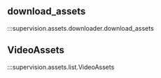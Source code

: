 ## download_assets

:::supervision.assets.downloader.download_assets

## VideoAssets

:::supervision.assets.list.VideoAssets